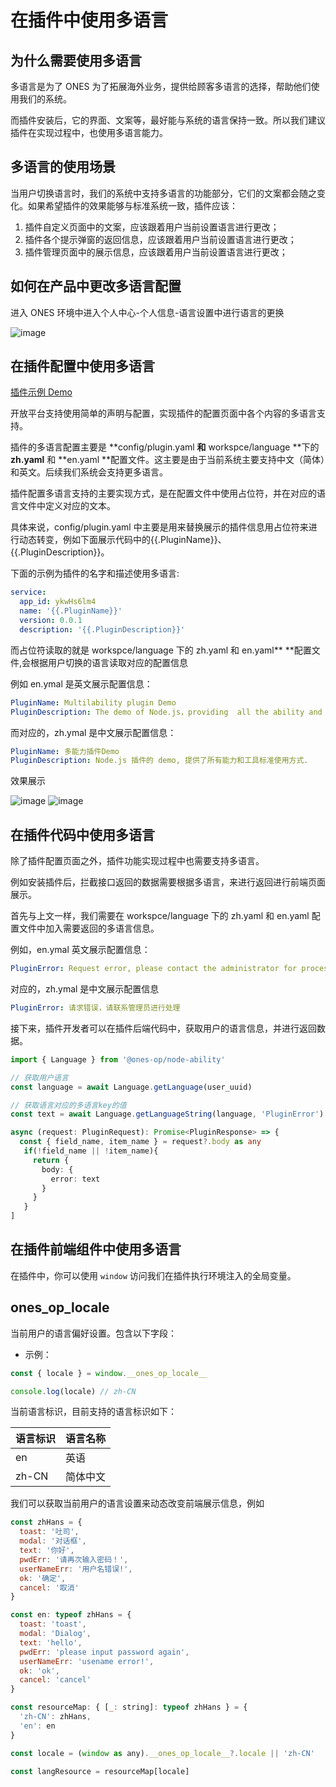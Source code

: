 # 在插件中使用多语言

## 为什么需要使用多语言

多语言是为了 ONES 为了拓展海外业务，提供给顾客多语言的选择，帮助他们使用我们的系统。

而插件安装后，它的界面、文案等，最好能与系统的语言保持一致。所以我们建议插件在实现过程中，也使用多语言能力。

## 多语言的使用场景

当用户切换语言时，我们的系统中支持多语言的功能部分，它们的文案都会随之变化。如果希望插件的效果能够与标准系统一致，插件应该：

1. 插件自定义页面中的文案，应该跟着用户当前设置语言进行更改；
2. 插件各个提示弹窗的返回信息，应该跟着用户当前设置语言进行更改；
3. 插件管理页面中的展示信息，应该跟着用户当前设置语言进行更改；

## 如何在产品中更改多语言配置

进入 ONES 环境中进入个人中心-个人信息-语言设置中进行语言的更换

![image](multilingual1.png)

## 在插件配置中使用多语言

[插件示例 Demo](https://gitlab.partner.ones.ai/example/fileopeation/-/tree/master/)

开放平台支持使用简单的声明与配置，实现插件的配置页面中各个内容的多语言支持。

插件的多语言配置主要是 **config/plugin.yaml **和** workspce/language **下的 **zh.yaml** 和 **en.yaml **配置文件。这主要是由于当前系统主要支持中文（简体）和英文。后续我们系统会支持更多语言。

插件配置多语言支持的主要实现方式，是在配置文件中使用占位符，并在对应的语言文件中定义对应的文本。

具体来说，config/plugin.yaml 中主要是用来替换展示的插件信息用占位符来进行动态转变，例如下面展示代码中的{{.PluginName}}、{{.PluginDescription}}。

下面的示例为插件的名字和描述使用多语言:

```yaml
service:
  app_id: ykwHs6lm4
  name: '{{.PluginName}}'
  version: 0.0.1
  description: '{{.PluginDescription}}'
```

而占位符读取的就是 workspce/language 下的 zh.yaml 和 en.yaml\*\* \*\*配置文件,会根据用户切换的语言读取对应的配置信息

例如 en.ymal 是英文展示配置信息：

```yaml
PluginName: Multilability plugin Demo
PluginDescription: The demo of Node.js，providing  all the ability and standard usage of tools.
```

而对应的，zh.ymal 是中文展示配置信息：

```yaml
PluginName: 多能力插件Demo
PluginDescription: Node.js 插件的 demo, 提供了所有能力和工具标准使用方式.
```

效果展示

![image](multilingual2.png)
![image](multilingual3.png)

## 在插件代码中使用多语言

除了插件配置页面之外，插件功能实现过程中也需要支持多语言。

例如安装插件后，拦截接口返回的数据需要根据多语言，来进行返回进行前端页面展示。

首先与上文一样，我们需要在 workspce/language 下的 zh.yaml 和 en.yaml 配置文件中加入需要返回的多语言信息。

例如，en.ymal 英文展示配置信息：

```yaml
PluginError: Request error, please contact the administrator for processing
```

对应的，zh.ymal 是中文展示配置信息

```yaml
PluginError: 请求错误，请联系管理员进行处理
```

接下来，插件开发者可以在插件后端代码中，获取用户的语言信息，并进行返回数据。

```typescript
import { Language } from '@ones-op/node-ability'

// 获取用户语言
const language = await Language.getLanguage(user_uuid)

// 获取语言对应的多语言key的值
const text = await Language.getLanguageString(language, 'PluginError')

async (request: PluginRequest): Promise<PluginResponse> => {
  const { field_name, item_name } = request?.body as any
   if(!field_name || !item_name){
     return {
       body: {
         error: text
       }
     }
   }
]
```

## 在插件前端组件中使用多语言

在插件中，你可以使用 `window` 访问我们在插件执行环境注入的全局变量。

## **ones_op_locale**

当前用户的语言偏好设置。包含以下字段：

- 示例：

```typescript
const { locale } = window.__ones_op_locale__

console.log(locale) // zh-CN
```

当前语言标识，目前支持的语言标识如下：

| 语言标识 | 语言名称 |
| -------- | -------- |
| en       | 英语     |
| zh-CN    | 简体中文 |

我们可以获取当前用户的语言设置来动态改变前端展示信息，例如

```javascript
const zhHans = {
  toast: '吐司',
  modal: '对话框',
  text: '你好',
  pwdErr: '请再次输入密码！',
  userNameErr: '用户名错误!',
  ok: '确定',
  cancel: '取消'
}

const en: typeof zhHans = {
  toast: 'toast',
  modal: 'Dialog',
  text: 'hello',
  pwdErr: 'please input password again',
  userNameErr: 'usename error!',
  ok: 'ok',
  cancel: 'cancel'
}

const resourceMap: { [_: string]: typeof zhHans } = {
  'zh-CN': zhHans,
  'en': en
}

const locale = (window as any).__ones_op_locale__?.locale || 'zh-CN'

const langResource = resourceMap[locale]

```

